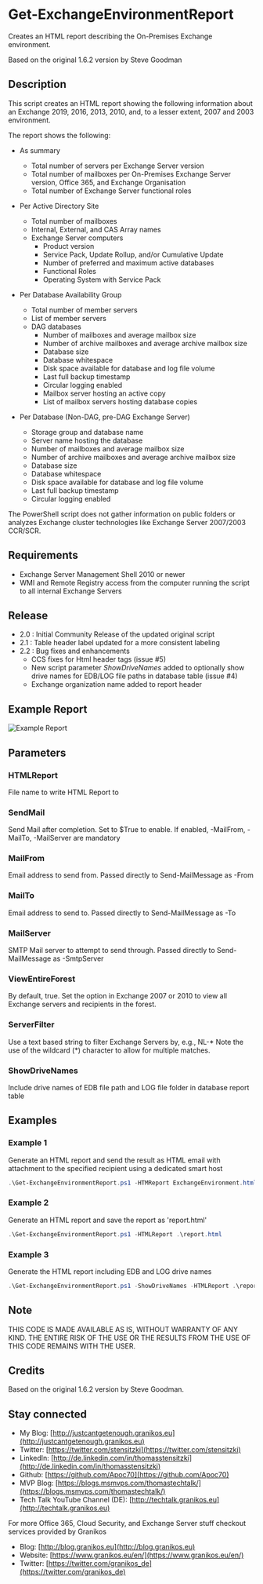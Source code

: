 # Get-ExchangeEnvironmentReport

Creates an HTML report describing the On-Premises Exchange environment.

Based on the original 1.6.2 version by Steve Goodman

## Description

This script creates an HTML report showing the following information about an Exchange 2019, 2016, 2013, 2010, and, to a lesser extent, 2007 and 2003 environment.

The report shows the following:

* As summary

  * Total number of servers per Exchange Server version
  * Total number of mailboxes per On-Premises Exchange Server version, Office 365, and Exchange Organisation
  * Total number of Exchange Server functional roles
* Per Active Directory Site

  * Total number of mailboxes
  * Internal, External, and CAS Array names
  * Exchange Server computers
    * Product version
    * Service Pack, Update Rollup, and/or Cumulative Update
    * Number of preferred and maximum active databases
    * Functional Roles
    * Operating System with Service Pack
* Per Database Availability Group

  * Total number of member servers
  * List of member servers
  * DAG databases
    * Number of mailboxes and average mailbox size
    * Number of archive mailboxes and average archive mailbox size
    * Database size
    * Database whitespace
    * Disk space available for database and log file volume
    * Last full backup timestamp
    * Circular logging enabled
    * Mailbox server hosting an active copy
    * List of mailbox servers hosting database copies
* Per Database (Non-DAG, pre-DAG Exchange Server)

  * Storage group and database name
  * Server name hosting the database
  * Number of mailboxes and average mailbox size
  * Number of archive mailboxes and average archive mailbox size
  * Database size
  * Database whitespace
  * Disk space available for database and log file volume
  * Last full backup timestamp
  * Circular logging enabled

The PowerShell script does not gather information on public folders or analyzes Exchange cluster technologies like Exchange Server 2007/2003 CCR/SCR.

## Requirements

* Exchange Server Management Shell 2010 or newer
* WMI and Remote Registry access from the computer running the script to all internal Exchange Servers

## Release

* 2.0 : Initial Community Release of the updated original script
* 2.1 : Table header label updated for a more consistent labeling
* 2.2 : Bug fixes and enhancements
  * CCS fixes for Html header tags (issue #5)
  * New script parameter _ShowDriveNames_ added to optionally show drive names for EDB/LOG file paths in database table (issue #4)
  * Exchange organization name added to report header

## Example Report

![Example Report](/images/screenshot.png)

## Parameters

### HTMLReport

File name to write HTML Report to

### SendMail

Send Mail after completion. Set to $True to enable. If enabled, -MailFrom, -MailTo, -MailServer are mandatory

### MailFrom

Email address to send from. Passed directly to Send-MailMessage as -From

### MailTo

Email address to send to. Passed directly to Send-MailMessage as -To

### MailServer

SMTP Mail server to attempt to send through. Passed directly to Send-MailMessage as -SmtpServer

### ViewEntireForest

By default, true. Set the option in Exchange 2007 or 2010 to view all Exchange servers and recipients in the forest.

### ServerFilter

Use a text based string to filter Exchange Servers by, e.g., NL-*
Note the use of the wildcard (*) character to allow for multiple matches.

### ShowDriveNames

Include drive names of EDB file path and LOG file folder in database report table

## Examples

### Example 1

Generate an HTML report and send the result as HTML email with attachment to the specified recipient using a dedicated smart host

```PowerShell
.\Get-ExchangeEnvironmentReport.ps1 -HTMReport ExchangeEnvironment.html -SendMail -ViewEntireForet $true -MailFrom roaster@mcsmemail.de -MailTo grillmaster@mcsmemail.de -MailServer relay.mcsmemail.de
```

### Example 2

Generate an HTML report and save the report as 'report.html'

```PowerShell
.\Get-ExchangeEnvironmentReport.ps1 -HTMLReport .\report.html
```

### Example 3

Generate the HTML report including EDB and LOG drive names

```PowerShell
.\Get-ExchangeEnvironmentReport.ps1 -ShowDriveNames -HTMLReport .\report.html
```

## Note

THIS CODE IS MADE AVAILABLE AS IS, WITHOUT WARRANTY OF ANY KIND. THE ENTIRE
RISK OF THE USE OR THE RESULTS FROM THE USE OF THIS CODE REMAINS WITH THE USER.

## Credits

Based on the original 1.6.2 version by Steve Goodman.

## Stay connected

- My Blog: [http://justcantgetenough.granikos.eu](http://justcantgetenough.granikos.eu)
- Twitter: [https://twitter.com/stensitzki](https://twitter.com/stensitzki)
- LinkedIn: [http://de.linkedin.com/in/thomasstensitzki](http://de.linkedin.com/in/thomasstensitzki)
- Github: [https://github.com/Apoc70](https://github.com/Apoc70)
- MVP Blog: [https://blogs.msmvps.com/thomastechtalk/](https://blogs.msmvps.com/thomastechtalk/)
- Tech Talk YouTube Channel (DE): [http://techtalk.granikos.eu](http://techtalk.granikos.eu)

For more Office 365, Cloud Security, and Exchange Server stuff checkout services provided by Granikos

- Blog: [http://blog.granikos.eu](http://blog.granikos.eu)
- Website: [https://www.granikos.eu/en/](https://www.granikos.eu/en/)
- Twitter: [https://twitter.com/granikos_de](https://twitter.com/granikos_de)
